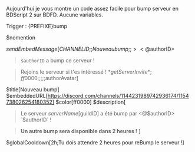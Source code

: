 Aujourd'hui je vous montre un code assez facile pour bump serveur en BDScript 2 sur BDFD.
Aucune variables.


Trigger : {PREFIXE}bump

$nomention

$sendEmbedMessage[{CHANNEL ID};;Nouveau bump;;> <@$authorID>
> `$authorID`
> a bump ce serveur ! 

> Rejoins le serveur si t'es intéressé !
> *$getServerInvite*;ff0000;;;;;$authorAvatar]



$title[Nouveau bump]
$embeddedURL[https://discord.com/channels/1144231989742936174/1154738026254180352]
$color[ff0000]
$description[
> Le serveur $serverName[$guildID] a été bump par <@$authorID> `$authorID` !

> **Un autre bump sera disponible dans 2 heures !**
]

$globalCooldown[2h;Tu dois attendre 2 heures pour reBump le serveur !]
